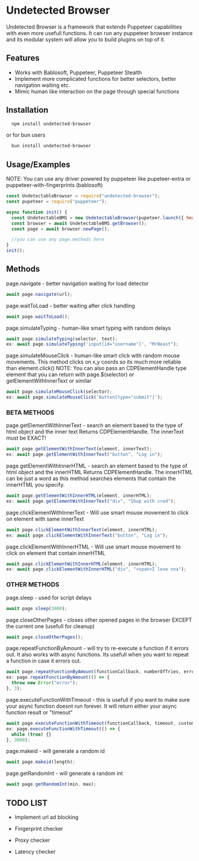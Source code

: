# Undetected Browser

Undetected Browser is a framework that extends Puppeteer capabilities with even more usefull functions. It can run any puppeteer browser instance and its modular system will allow you to build plugins on top of it.

## Features

- Works with Bablosoft, Puppeteer, Puppeteer Stealth
- Implement more complicated functions for better selectors, better navigation waiting etc.
- Mimic human like interaction on the page through special functions

## Installation

```bash
  npm install undetected-browser
```

or for bun users

```bash
  bun install undetected-browser
```

## Usage/Examples

NOTE: You can use any driver powered by puppeteer like pupeteer-extra or puppeteer-with-fingerprints (bablosoft)

```javascript
const UndetectableBrowser = require("undetected-browser");
const pupeteer = require("puppeteer");

async function init() {
  const UndetectableBMS = new UndetectableBrowser(pupeteer.launch({ headless: false }));
  const browser = await UndetectableBMS.getBrowser();
  const page = await browser.newPage();

  //you can use any page.methods here
}
init();
```

## Methods

page.navigate - better navigation waiting for load detector

```javascript
await page.navigate(url);
```

page.waitToLoad - better waiting after click handling

```javascript
await page.waitToLoad();
```

page.simulateTyping - human-like smart typing with random delays

```javascript
await page.simulateTyping(selector, text);
ex: await page.simulateTyping('input[id="username"]', "MrBeast");
```

page.simulateMouseClick - human-like smart click with random mouse movements. This method clicks on x,y coords so its much more reliable than element.click() NOTE: You can also pass an CDPElementHandle type element that you can return with page.$(selector) or getElementWithInnerText or similar

```javascript
await page.simulateMouseClick(selector);
ex: await page.simulateMouseClick('button[type="submit"]');
```

### BETA METHODS

page.getElementWithInnerText - search an element based to the type of html object and the inner text Returns CDPElementHandle. The innerText must be EXACT!

```javascript
await page.getElementWithInnerText(element, innerText);
ex: await page.getElementWithInnerText("button", "Log in");
```

page.getElementWithInnerHTML - search an element based to the type of html object and the innerHTML Returns CDPElementHandle. The innerHTML can be just a word as this method searches elements that contain the innerHTML you specify.

```javascript
await page.getElementWithInnerHTML(element, innerHTML);
ex: await page.getElementWithInnerText("div", "Shop with cred");
```

page.clickElementWithInnerText - Will use smart mouse movement to click on element with same innerText

```javascript
await page.clickElementWithInnerText(element, innerHTML);
ex: await page.clickElementWithInnerText("button", "Log in");
```

page.clickElementWithInnerHTML - Will use smart mouse movement to click on element that contain innerHTML

```javascript
await page.clickElementWithInnerHTML(element, innerHTML);
ex: await page.clickElementWithInnerHTML("div", "<span>I love sna");
```

### OTHER METHODS

page.sleep - used for script delays

```javascript
await page.sleep(3000);
```

page.closeOtherPages - closes other opened pages in the browser EXCEPT the current one (usefull for cleanup)

```javascript
await page.closeOtherPages();
```

page.repeatFunctionByAmount - will try to re-execute a function if it errors out. It also works with async functions. Its usefull when you want to repeat a function in case it errors out.

```javascript
await page.repeatFunctionByAmount(functionCallback, numberOfTries, errorMessage);
ex: page.repeatFunctionByAmount(() => {
  throw new Error("error");
}, 3);
```

page.executeFunctionWithTimeout - this is usefull if you want to make sure your async function doesnt run forever. It will return either your async function result or "timeout"

```javascript
await page.executeFunctionWithTimeout(functionCallback, timeout, customMessage);
ex: page.executeFunctionWithTimeout(() => {
  while (true) {}
}, 3000);
```

page.makeid - will generate a random id

```javascript
await page.makeid(length);
```

page.getRandomInt - will generate a random int

```javascript
await page.getRandomInt(min, max);
```

## TODO LIST

- Implement url ad blocking

- Fingerprint checker

- Proxy checker

- Latency checker
